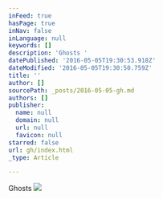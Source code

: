 ```yaml
---
inFeed: true
hasPage: true
inNav: false
inLanguage: null
keywords: []
description: 'Ghosts '
datePublished: '2016-05-05T19:30:53.918Z'
dateModified: '2016-05-05T19:30:50.759Z'
title: ''
author: []
sourcePath: _posts/2016-05-05-gh.md
authors: []
publisher:
  name: null
  domain: null
  url: null
  favicon: null
starred: false
url: gh/index.html
_type: Article

---
```

Ghosts
![](https://the-grid-user-content.s3-us-west-2.amazonaws.com/c3187415-d196-4d7b-b6d3-c9908aa45b3a.jpg)